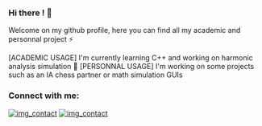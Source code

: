 ### Hi there ! 👋

Welcome on my github profile, here you can find all my academic and personnal project ⚡ 

[ACADEMIC USAGE] I'm currently learning C++ and working on harmonic analysis simulation 🌱
[PERSONNAL USAGE] I'm working on some projects such as an IA chess partner or math simulation GUIs

### Connect with me:
[![img_contact](.\img\globe-light.svg)](www.linkedin.com/in/riviere-maxime#gh-light-mode-only)
[![img_contact](.\img\globe-light.svg)](www.linkedin.com/in/riviere-maxime#gh-dark-mode-only)

